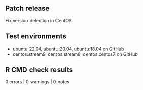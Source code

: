 ## Patch release
Fix version detection in CentOS.

## Test environments
- ubuntu:22.04, ubuntu:20.04, ubuntu:18.04 on GitHub
- centos:stream9, centos:stream8, centos:centos7 on GitHub

## R CMD check results
0 errors | 0 warnings | 0 notes
